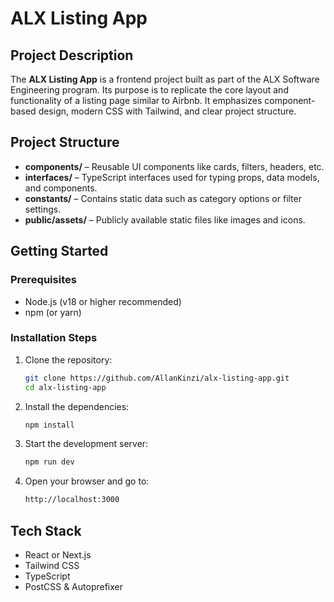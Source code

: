 # ALX Listing App

## Project Description

The **ALX Listing App** is a frontend project built as part of the ALX Software Engineering program. Its purpose is to replicate the core layout and functionality of a listing page similar to Airbnb. It emphasizes component-based design, modern CSS with Tailwind, and clear project structure.

## Project Structure

- **components/** – Reusable UI components like cards, filters, headers, etc.  
- **interfaces/** – TypeScript interfaces used for typing props, data models, and components.  
- **constants/** – Contains static data such as category options or filter settings.  
- **public/assets/** – Publicly available static files like images and icons.

## Getting Started

### Prerequisites

- Node.js (v18 or higher recommended)
- npm (or yarn)

### Installation Steps

1. Clone the repository:

   ```bash
   git clone https://github.com/AllanKinzi/alx-listing-app.git
   cd alx-listing-app
   ```

2. Install the dependencies:

   ```bash
   npm install
   ```

3. Start the development server:

   ```bash
   npm run dev
   ```

4. Open your browser and go to:

   ```bash
   http://localhost:3000
   ```

## Tech Stack

- React or Next.js
- Tailwind CSS
- TypeScript
- PostCSS & Autoprefixer
